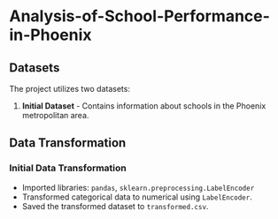 # Analysis-of-School-Performance-in-Phoenix
## Datasets

The project utilizes two datasets:
1. **Initial Dataset** - Contains information about schools in the Phoenix metropolitan area.


## Data Transformation

### Initial Data Transformation
- Imported libraries: `pandas`, `sklearn.preprocessing.LabelEncoder`
- Transformed categorical data to numerical using `LabelEncoder`.
- Saved the transformed dataset to `transformed.csv`.
